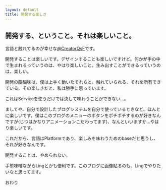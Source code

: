 ```yaml
---
layout: default
title: 開発する楽しさ
---
```


## 開発する、ということ。それは楽しいこと。

言語と触れてるのが幸せな[@CreatorQsF](http://f.9en.co/?move=mainSns)です。

開発することは楽しいです。デザインすることも楽しいですけど。何かが手の中で生まれるっていうのは、やはり楽しいこと。生み出すことができるっていうのは、楽しい。

開発の醍醐味は、僕は上手く動いたそれらと、触れていられる、それを所有できている、その楽しさだと、私は勝手に思っています。

これはServiceを使うだけでは決して味わうことができない…。

ましてや、自分で設計したブログシステムを自分で使っているときなど、ほんとに楽しいです。僕はこのブログのメニューのボタンをポチポチするのが好きなんですが(じつはかなりアニメーションこだわってます)、なんといいますか…やはり楽しいです。

これだから、言語はPlatformであり、楽しみを味わうためのbaseだと思うし、それが好きなんです。

開発することは、やめられない。

手前味噌ながらLingとかも便利です。このブログに画像貼るのも、Lingでやりたいなと思ってます。

おわり